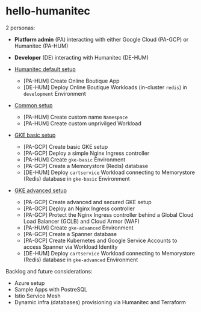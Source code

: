 # hello-humanitec

2 personas:
- **Platform admin** (PA) interacting with either Google Cloud (PA-GCP) or Humanitec (PA-HUM)
- **Developer** (DE) interacting with Humanitec (DE-HUM)

- [Humanitec default setup](./docs/humanitec-default.md)
  - [PA-HUM] Create Online Boutique App
  - [DE-HUM] Deploy Online Boutique Workloads (in-cluster `redis`) in `development` Environment
- [Common setup](./docs/common.md)
  - [PA-HUM] Create custom name `Namespace`
  - [PA-HUM] Create custom unprivilged Workload
- [GKE basic setup](./docs/gke-basic.md)
  - [PA-GCP] Create basic GKE setup
  - [PA-GCP] Deploy a simple Nginx Ingress controller
  - [PA-HUM] Create `gke-basic` Environment
  - [PA-GCP] Create a Memorystore (Redis) database
  - [DE-HUM] Deploy `cartservice` Workload connecting to Memorystore (Redis) database in `gke-basic` Environment
- [GKE advanced setup](./docs/gke-advanced.md)
  - [PA-GCP] Create advanced and secured GKE setup
  - [PA-GCP] Deploy an Nginx Ingress controller
  - [PA-GCP] Protect the Nginx Ingress controller behind a Global Cloud Load Balancer (GCLB) and Cloud Armor (WAF)
  - [PA-HUM] Create `gke-advanced` Environment
  - [PA-GCP] Create a Spanner database
  - [PA-GCP] Create Kubernetes and Google Service Accounts to access Spanner via Workload Identity
  - [DE-HUM] Deploy `cartservice` Workload connecting to Memorystore (Redis) database in `gke-advanced` Environment


Backlog and future considerations:
- Azure setup
- Sample Apps with PostreSQL
- Istio Service Mesh
- Dynamic infra (databases) provisioning via Humanitec and Terraform